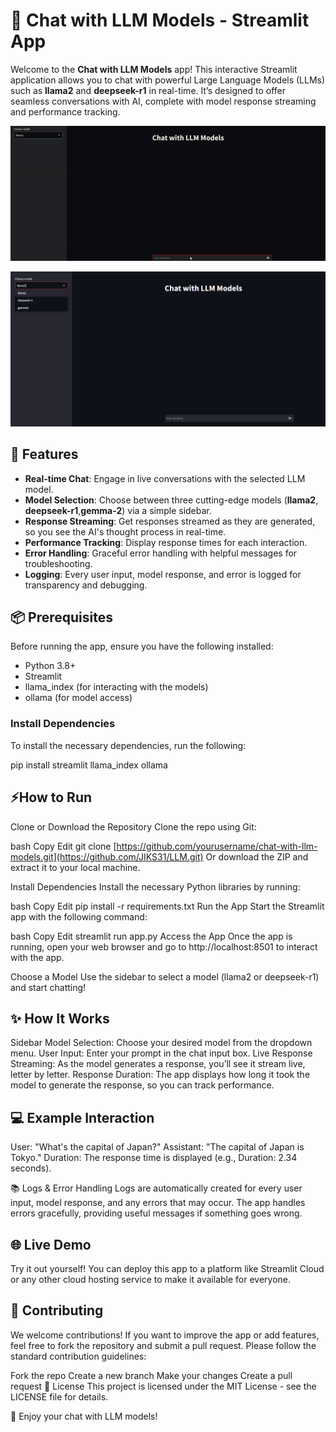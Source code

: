 # 🧠 Chat with LLM Models - Streamlit App

Welcome to the **Chat with LLM Models** app! This interactive Streamlit application allows you to chat with powerful Large Language Models (LLMs) such as **llama2** and **deepseek-r1** in real-time. It’s designed to offer seamless conversations with AI, complete with model response streaming and performance tracking.

<p align="center">
  <img src="LLM_SAMPLE.gif" alt="LLM Demo GIF" width="600"/>
</p>

<p align="center">
  <img src="LLM.png" alt="LLM Code Sample" width="600"/>
</p>


## 🚀 Features

- **Real-time Chat**: Engage in live conversations with the selected LLM model.
- **Model Selection**: Choose between three cutting-edge models (**llama2**, **deepseek-r1**,**gemma-2**) via a simple sidebar.
- **Response Streaming**: Get responses streamed as they are generated, so you see the AI's thought process in real-time.
- **Performance Tracking**: Display response times for each interaction.
- **Error Handling**: Graceful error handling with helpful messages for troubleshooting.
- **Logging**: Every user input, model response, and error is logged for transparency and debugging.

## 📦 Prerequisites

Before running the app, ensure you have the following installed:

- Python 3.8+
- Streamlit
- llama_index (for interacting with the models)
- ollama (for model access)

### Install Dependencies

To install the necessary dependencies, run the following:

pip install streamlit llama_index ollama

## ⚡How to Run

Clone or Download the Repository
Clone the repo using Git:

bash
Copy
Edit
git clone [https://github.com/yourusername/chat-with-llm-models.git](https://github.com/JIKS31/LLM.git)
Or download the ZIP and extract it to your local machine.

Install Dependencies
Install the necessary Python libraries by running:

bash
Copy
Edit
pip install -r requirements.txt
Run the App
Start the Streamlit app with the following command:

bash
Copy
Edit
streamlit run app.py
Access the App
Once the app is running, open your web browser and go to http://localhost:8501 to interact with the app.

Choose a Model
Use the sidebar to select a model (llama2 or deepseek-r1) and start chatting!

## ✨ How It Works

Sidebar Model Selection: Choose your desired model from the dropdown menu.
User Input: Enter your prompt in the chat input box.
Live Response Streaming: As the model generates a response, you’ll see it stream live, letter by letter.
Response Duration: The app displays how long it took the model to generate the response, so you can track performance.

## 💻 Example Interaction

User: "What's the capital of Japan?"
Assistant: "The capital of Japan is Tokyo."
Duration: The response time is displayed (e.g., Duration: 2.34 seconds).

📚 Logs & Error Handling
Logs are automatically created for every user input, model response, and any errors that may occur. The app handles errors gracefully, providing useful messages if something goes wrong.

## 🌐 Live Demo
Try it out yourself! You can deploy this app to a platform like Streamlit Cloud or any other cloud hosting service to make it available for everyone.

## 🤝 Contributing
We welcome contributions! If you want to improve the app or add features, feel free to fork the repository and submit a pull request. Please follow the standard contribution guidelines:

Fork the repo
Create a new branch
Make your changes
Create a pull request
📜 License
This project is licensed under the MIT License - see the LICENSE file for details.

🎉 Enjoy your chat with LLM models!
